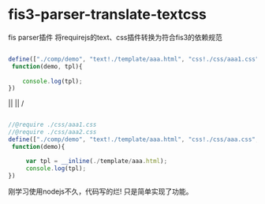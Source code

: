 # fis3-parser-translate-textcss

fis parser插件 将requirejs的text、css插件转换为符合fis3的依赖规范

```js

define(["./comp/demo", "text!./template/aaa.html", "css!./css/aaa1.css", "css!./css/aaa2.css"],
 function(demo, tpl){
	
	console.log(tpl);
})

```

||
||
\/

```js

//@require ./css/aaa1.css
//@require ./css/aaa2.css
define(["./comp/demo", "text!./template/aaa.html", "css!./css/aaa.css", "css!./css/aaa2.css"],
 function(demo){

     var tpl = __inline(./template/aaa.html);
     console.log(tpl);
})

```

刚学习使用nodejs不久，代码写的烂! 只是简单实现了功能。